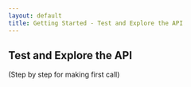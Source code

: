 ```yaml
---
layout: default
title: Getting Started - Test and Explore the API
---
```




## Test and Explore the API

(Step by step for making first call)
 
